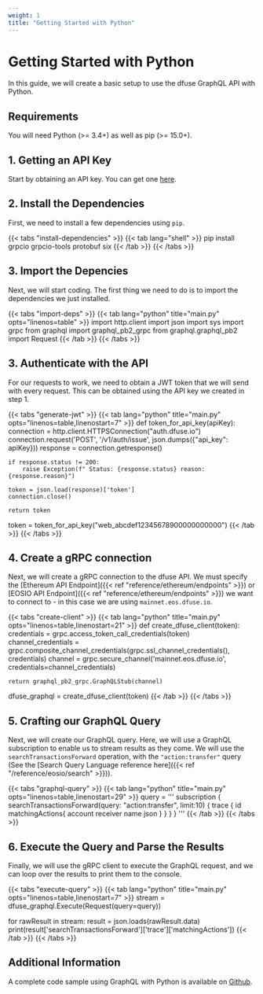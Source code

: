 ```yaml
---
weight: 1
title: "Getting Started with Python"
---
```


# Getting Started with Python

In this guide, we will create a basic setup to use the dfuse GraphQL API with Python.

## Requirements

You will need Python (>= 3.4+) as well as pip (>= 15.0+).

## 1. Getting an API Key

Start by obtaining an API key. You can get one [here](https://app.dfuse.io).

## 2. Install the Dependencies

First, we need to install a few dependencies using `pip`.

{{< tabs "install-dependencies" >}}
{{< tab lang="shell" >}}
pip install grpcio grpcio-tools protobuf six
{{< /tab >}}
{{< /tabs >}}

## 3. Import the Depencies

Next, we will start coding. The first thing we need to do is to import the dependencies we just installed.

{{< tabs "import-deps" >}}
{{< tab lang="python" title="main.py" opts="linenos=table" >}}
import http.client
import json
import sys
import grpc
from graphql import graphql_pb2_grpc
from graphql.graphql_pb2 import Request
{{< /tab >}}
{{< /tabs >}}

## 3. Authenticate with the API

For our requests to work, we need to obtain a JWT token that we will send with every request. This can be obtained using the API key we created in step 1.

{{< tabs "generate-jwt" >}}
{{< tab lang="python" title="main.py" opts="linenos=table,linenostart=7" >}}
def token_for_api_key(apiKey):
    connection = http.client.HTTPSConnection("auth.dfuse.io")
    connection.request('POST', '/v1/auth/issue', json.dumps({"api_key": apiKey}))
    response = connection.getresponse()

    if response.status != 200:
        raise Exception(f" Status: {response.status} reason: {response.reason}")

    token = json.load(response)['token']
    connection.close()

    return token

token = token_for_api_key("web_abcdef12345678900000000000")
{{< /tab >}}
{{< /tabs >}}

## 4. Create a gRPC connection

Next, we will create a gRPC connection to the dfuse API. We must specify the [Ethereum API Endpoint]({{< ref "reference/ethereum/endpoints" >}}) or [EOSIO API Endpoint]({{< ref "reference/ethereum/endpoints" >}}) we want to connect to - in this case we are using `mainnet.eos.dfuse.io`.

{{< tabs "create-client" >}}
{{< tab lang="python" title="main.py" opts="linenos=table,linenostart=21" >}}
def create_dfuse_client(token):
    credentials = grpc.access_token_call_credentials(token)
    channel_credentials = grpc.composite_channel_credentials(grpc.ssl_channel_credentials(), credentials)
    channel = grpc.secure_channel('mainnet.eos.dfuse.io', credentials=channel_credentials)

    return graphql_pb2_grpc.GraphQLStub(channel)

dfuse_graphql = create_dfuse_client(token)
{{< /tab >}}
{{< /tabs >}}

## 5. Crafting our GraphQL Query

Next, we will create our GraphQL query. Here, we will use a GraphQL subscription to enable us to stream results as they come. We will use the `searchTransactionsForward` operation, with the `"action:transfer"` query (See the [Search Query Language reference here]({{< ref "/reference/eosio/search" >}})).

{{< tabs "graphql-query" >}}
{{< tab lang="python" title="main.py" opts="linenos=table,linenostart=29" >}}
query = '''
subscription {
  searchTransactionsForward(query: "action:transfer", limit:10) {
    trace {
      id
      matchingActions{
        account
        receiver
        name 
        json
      }
    }
  }
}
'''
{{< /tab >}}
{{< /tabs >}}

## 6. Execute the Query and Parse the Results

Finally, we will use the gRPC client to execute the GraphQL request, and we can loop over the results to print them to the console.

{{< tabs "execute-query" >}}
{{< tab lang="python" title="main.py" opts="linenos=table,linenostart=7" >}}
stream = dfuse_graphql.Execute(Request(query=query))

for rawResult in stream:
    result = json.loads(rawResult.data)
    print(result['searchTransactionsForward']['trace']['matchingActions'])
{{< /tab >}}
{{< /tabs >}}


## Additional Information

A complete code sample using GraphQL with Python is available on [Github](https://github.com/dfuse-io/example-graphql-python).